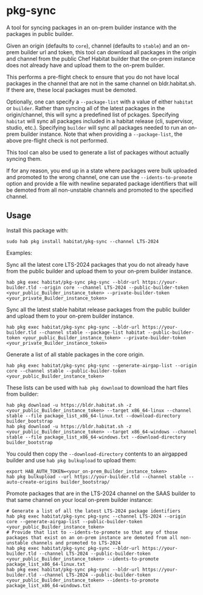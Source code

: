 # pkg-sync

A tool for syncing packages in an on-prem builder instance with the packages in public builder.

Given an origin (defaults to `core`), channel (defaults to `stable`) and an on-prem builder url and token, this tool can download all packages in the origin and channel from the public Chef Habitat builder that the on-prem instance does not already have and upload them to the on-prem builder.

This performs a pre-flight check to ensure that you do not have local packages in the channel that are not in the same channel on bldr.habitat.sh. If there are, these local packages must be demoted.

Optionally, one can specify a `--package-list` with a value of either `habitat` or `builder`. Rather than syncing all of the latest packages in the origin/channel, this will sync a predefined list of pckages. Specifying `habitat` will sync all packages included in a habitat release (cli, supervisor, studio, etc.). Specifying `builder` will sync all packages needed to run an on-prem builder instance. Note that when providing a `--package-list`, the above pre-flight check is not performed.

This tool can also be used to generate a list of packages without actually syncing them.

If for any reason, you end up in a state where packages were bulk uploaded and promoted to the wrong channel, one can use the `--idents-to-promote` option and provide a file with newline separated package identifiers that will be demoted from all non-unstable channels and promoted to the specified channel.

## Usage

Install this package with:

```
sudo hab pkg install habitat/pkg-sync --channel LTS-2024
```

Examples:

Sync all the latest core LTS-2024 packages that you do not already have from the public builder and upload them to your on-prem builder instance.

```
hab pkg exec habitat/pkg-sync pkg-sync --bldr-url https://your-builder.tld --origin core --channel LTS-2024 --public-builder-token <your_public_Builder_instance_token> --private-builder-token <your_private_Builder_instance_token>
```

Sync all the latest stable habitat release packages from the public builder and upload them to your on-prem builder instance.

```
hab pkg exec habitat/pkg-sync pkg-sync --bldr-url https://your-builder.tld --channel stable --package-list habitat --public-builder-token <your_public_Builder_instance_token> --private-builder-token <your_private_Builder_instance_token>
```

Generate a list of all stable packages in the core origin.

```
hab pkg exec habitat/pkg-sync pkg-sync --generate-airgap-list --origin core --channel stable --public-builder-token <your_public_Builder_instance_token>
```

These lists can be used with `hab pkg download` to download the hart files from builder:

```
hab pkg download -u https://bldr.habitat.sh -z <your_public_Builder_instance_token> --target x86_64-linux --channel stable --file package_list_x86_64-linux.txt --download-directory builder_bootstrap
hab pkg download -u https://bldr.habitat.sh -z <your_public_Builder_instance_token> --target x86_64-windows --channel stable --file package_list_x86_64-windows.txt --download-directory builder_bootstrap
```

You could then copy the `--download-directory` contents to an airgapped builder and use `hab pkg bulkupload` to upload them:

```
export HAB_AUTH_TOKEN=<your_on-prem_Builder_instance_token>
hab pkg bulkupload --url https://your-builder.tld --channel stable --auto-create-origins builder_bootstrap/
```

Promote packages that are in the LTS-2024 channel on the SAAS builder to that same channel on your local on-prem builder instance:

```
# Generate a list of all the latest LTS-2024 package identifiers
hab pkg exec habitat/pkg-sync pkg-sync --channel LTS-2024 --origin core --generate-airgap-list --public-builder-token <your_public_Builder_instance_token>
# Provide that list to --idents-to-promote so that any of those packages that exist on an on-prem instance are demoted from all non-unstable channels and promoted to LTS-2024
hab pkg exec habitat/pkg-sync pkg-sync --bldr-url https://your-builder.tld --channel LTS-2024 --public-builder-token <your_public_Builder_instance_token> --idents-to-promote package_list_x86_64-linux.txt
hab pkg exec habitat/pkg-sync pkg-sync --bldr-url https://your-builder.tld --channel LTS-2024 --public-builder-token <your_public_Builder_instance_token> --idents-to-promote package_list_x86_64-windows.txt
```
